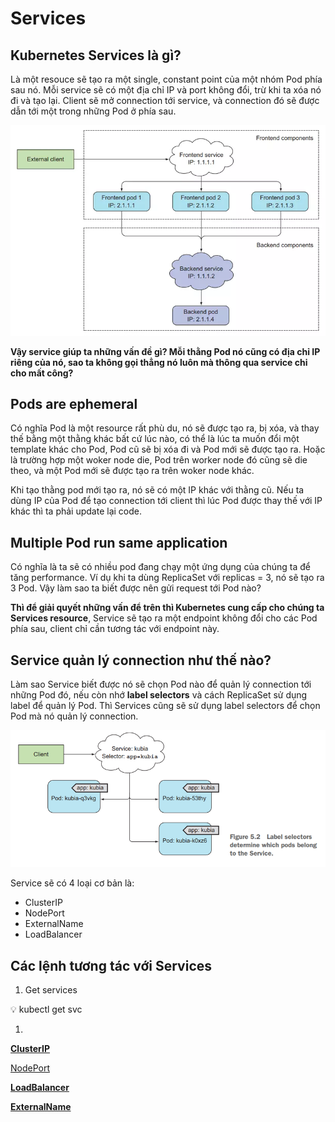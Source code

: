# Services

## **Kubernetes Services là gì?**

Là một resouce sẽ tạo ra một single, constant point của một nhóm Pod phía sau nó. Mỗi service sẽ có một địa chỉ IP và port không đổi, trừ khi ta xóa nó đi và tạo lại. Client sẽ mở connection tới service, và connection đó sẽ được dẫn tới một trong những Pod ở phía sau.

![Untitled](Services%2040e8923af2b54fd99159164b25242be5/Untitled.png)

**Vậy service giúp ta những vấn đề gì? Mỗi thằng Pod nó cũng có địa chỉ IP riêng của nó, sao ta không gọi thẳng nó luôn mà thông qua service chi cho mất công?**

## **Pods are ephemeral**

Có nghĩa Pod là một resource rất phù du, nó sẽ được tạo ra, bị xóa, và thay thế bằng một thằng khác bất cứ lúc nào, có thể là lúc ta muốn đổi một template khác cho Pod, Pod cũ sẽ bị xóa đi và Pod mới sẽ được tạo ra. Hoặc là trường hợp một woker node die, Pod trên worker node đó cũng sẽ die theo, và một Pod mới sẽ được tạo ra trên woker node khác.

Khi tạo thằng pod mới tạo ra, nó sẽ có một IP khác với thằng cũ. Nếu ta dùng IP của Pod để tạo connection tới client thì lúc Pod được thay thế với IP khác thì ta phải update lại code.

## **Multiple Pod run same application**

Có nghĩa là ta sẽ có nhiều pod đang chạy một ứng dụng của chúng ta để tăng performance. Ví dụ khi ta dùng ReplicaSet với replicas = 3, nó sẽ tạo ra 3 Pod. Vậy làm sao ta biết được nên gửi request tới Pod nào?

**Thì để giải quyết những vấn để trên thì Kubernetes cung cấp cho chúng ta Services resource**, Service sẽ tạo ra một endpoint không đổi cho các Pod phía sau, client chỉ cần tương tác với endpoint này.

## **Service quản lý connection như thế nào?**

Làm sao Service biết được nó sẽ chọn Pod nào để quản lý connection tới những Pod đó, nếu còn nhớ **label selectors** và cách ReplicaSet sử dụng label để quản lý Pod. Thì Services cũng sẽ sử dụng label selectors để chọn Pod mà nó quản lý connection.

![Untitled](Services%2040e8923af2b54fd99159164b25242be5/Untitled%201.png)

Service sẽ có 4 loại cơ bản là:

- ClusterIP
- NodePort
- ExternalName
- LoadBalancer

## Các lệnh tương tác với Services

1. Get services

<aside>
💡 kubectl get svc

</aside>

1. 

[**ClusterIP**](Services%2040e8923af2b54fd99159164b25242be5/ClusterIP%208991cfff19fa47ef8f8f0e9e45200c71.md)

[NodePort](Services%2040e8923af2b54fd99159164b25242be5/NodePort%20e87615abbbb34b1b83ac50ea6824cb1c.md)

[**LoadBalancer**](Services%2040e8923af2b54fd99159164b25242be5/LoadBalancer%20afb6291bf7f84828818b95639c5da0bd.md)

[**ExternalName**](Services%2040e8923af2b54fd99159164b25242be5/ExternalName%20be9723d63ecf4f24a8f7fba164186d45.md)